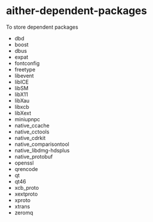 # aither-dependent-packages
To store dependent packages
* dbd
* boost
* dbus
* expat
* fontconfig
* freetype
* libevent
* libICE
* libSM
* libX11
* libXau
* libxcb
* libXext
* miniupnpc
* native_ccache
* native_cctools
* native_cdrkit
* native_comparisontool
* native_libdmg-hdsplus
* native_protobuf
* openssl
* qrencode
* qt
* qt46
* xcb_proto
* xextproto
* xproto
* xtrans
* zeromq
